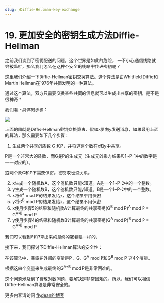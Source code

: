 ```yaml
---
slug: /Diffie-Hellman-key-exchange
---
```


# 19. 更加安全的密钥生成方法Diffie-Hellman

之前我们谈到了密钥配送的问题，这个世界是如此的危险， 一不小心通信线路就会被监听，那么我们怎么在这种不安全的线路中传递密钥呢？

这里我们介绍一下Diffie-Hellman密钥交换算法。这个算法是由Whitfield Diffie和Martin Hellman在1976年共同发明的一种算法。

通过这个算法，双方只需要交换某些共同的信息就可以生成出共享的密钥。是不是很神奇？ 

我们看下具体的步骤：

![](https://img-blog.csdnimg.cn/20200331175232867.png)

上面的图就是Diffie-Hellman密钥交换算法，假如x要向y发送消息，如果采用上面的算法，那么需要如下几个步骤：

1. 生成两个共享的质数 G 和P，并将这两个数在x和y中共享。

P是一个非常大的质数，而G是P的生成元（生成元的乘方结果和1~P-1中的数字是一一对应的）。

这两个数G和P不需要保密。被窃取也没关系。

2. x生成一个随机数A，这个随机数只能x知道。A是一个1~P-2中的一个整数。
3. y生成一个随机数B，这个随机数只能y知道。B是一个1~P-2中的一个整数。
4. x将G<sup>A</sup> mod P的结果发给y，这个结果不用保密
5. y将G<sup>B</sup> mod P的结果发给x，这个结果不用保密
6. x使用步骤5的结果和随机数A计算最终的共享密钥(G<sup>B</sup> mod P)<sup>A</sup> mod P = G<sup>A*B</sup> mod P
7. y使用步骤4的结果和随机数B计算最终的共享密钥(G<sup>A</sup> mod P)<sup>B</sup> mod P = G<sup>A*B</sup> mod P

我们可以看到6和7算出来的最终的密钥是一样的。

接下来，我们探讨下Diffie-Hellman算法的安全性：

在该算法中，暴露在外部的变量是P，G，G<sup>A</sup> mod P和G<sup>B</sup> mod P 这4个变量。

根据这四个变量来生成最终的G<sup>A*B</sup> mod P是非常困难的。

这个问题涉及到了离散对数问题，要解决是非常困难的。所以，我们可以相信Diffie-Hellman算法是非常安全的。

更多内容请访问 [flydean的博客](http://www.flydean.com)
